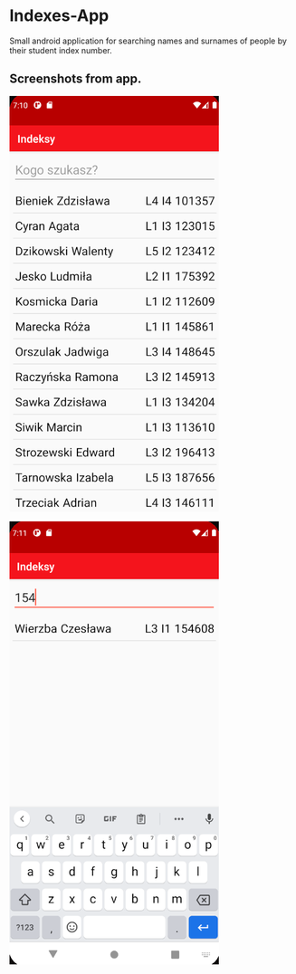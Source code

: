 # Indexes-App  
Small android application for searching names and surnames of people by their student index number.

## Screenshots from app.  
![Alt text](/screenshots/App.png?raw=true)    

![Alt text](/screenshots/Searching.png?raw=true)
